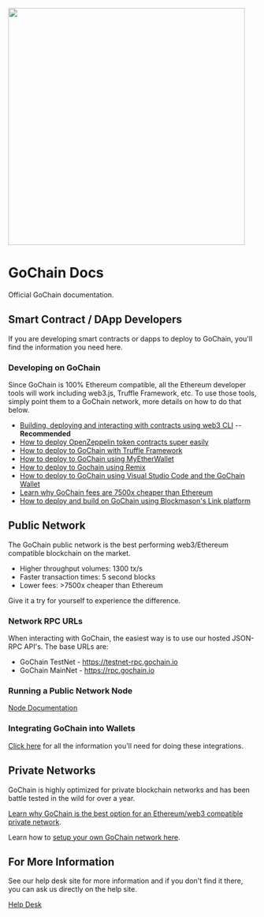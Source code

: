 <a href="https://gochain.io"><img src="color_logo_transparent.png" width="480"></a>

# GoChain Docs

Official GoChain documentation.

## Smart Contract / DApp Developers

If you are developing smart contracts or dapps to deploy to GoChain, you'll find the information you need here.

### Developing on GoChain

Since GoChain is 100% Ethereum compatible, all the Ethereum developer tools will work including web3.js, Truffle Framework, etc. To use those tools, simply point them to a GoChain network, more details on how to do that below.

* [Building, deploying and interacting with contracts using web3 CLI](https://github.com/gochain-io/web3) -- **Recommended**
* [How to deploy OpenZeppelin token contracts super easily](https://medium.com/gochain/the-easiest-way-to-deploy-an-openzeppelin-smart-contract-no-truffle-required-d248d4c3835a)
* [How to deploy to GoChain with Truffle Framework](public-network/truffle/)
* [How to deploy to GoChain using MyEtherWallet](https://medium.com/gochain/how-to-deploy-a-smart-contract-to-gochain-40de78d4d85a)
* [How to deploy to Gochain using Remix](https://medium.com/gochain/how-to-deploy-a-smart-contract-to-gochain-40de78d4d85a)
* [How to deploy to GoChain using Visual Studio Code and the GoChain Wallet](https://medium.com/gochain/how-to-deploy-a-smart-contract-in-5-minutes-bed2443be23c)
* [Learn why GoChain fees are 7500x cheaper than Ethereum](https://medium.com/gochain/gochain-transaction-fees-are-at-least-7500x-less-than-ethereum-3b7060743717)
* [How to deploy and build on GoChain using Blockmason's Link platform](https://github.com/blockmason/link-onboarding/blob/master/GoChain.md)

## Public Network

The GoChain public network is the best performing web3/Ethereum compatible blockchain on the market.

- Higher throughput volumes: 1300 tx/s
- Faster transaction times: 5 second blocks
- Lower fees: >7500x cheaper than Ethereum

Give it a try for yourself to experience the difference.

### Network RPC URLs

When interacting with GoChain, the easiest way is to use our hosted JSON-RPC API's. The base URLs
are:

* GoChain TestNet - https://testnet-rpc.gochain.io
* GoChain MainNet - https://rpc.gochain.io

### Running a Public Network Node

[Node Documentation](public-network/nodes/)

### Integrating GoChain into Wallets

[Click here](public-network/README.md) for all the information you'll need for doing these integrations.

## Private Networks

GoChain is highly optimized for private blockchain networks and has been battle tested in the wild for over a year.

[Learn why GoChain is the best option for an Ethereum/web3 compatible private network](https://medium.com/gochain/ethereum-vs-gochain-private-network-showdown-d094096e7d88).

Learn how to [setup your own GoChain network here](private-networks).

## For More Information

See our help desk site for more information and if you don't find it there, you can ask us directly on the help site.

[Help Desk](https://help.gochain.io)

